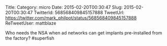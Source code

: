 Title: 
Category: micro
Date: 2015-02-20T00:30:47
Slug: 2015-02-20T00:30:47
TwitterId: 568568409845157888
TweetUrl: https://twitter.com/mark_philpot/status/568568409845157888
ReTweetUser: mattblaze

<i class="fa fa-retweet" aria-hidden="true"></i> Who needs the NSA when ad networks can get implants pre-installed from the factory? #superfish